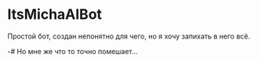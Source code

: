 # ItsMichaAIBot
Простой бот, создан непонятно для чего, но я хочу запихать в него всё.

-# Но мне же что то точно помешает...
